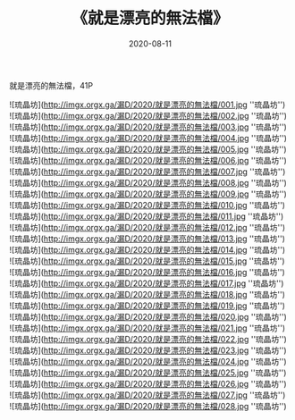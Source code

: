 ﻿---
layout: post
title:  《就是漂亮的無法檔》
date:   2020-08-11
img: imgx.orgx.ga/漏D/2020/就是漂亮的無法檔/000.jpg
categories: [美女, 性感, 泳衣]
---

就是漂亮的無法檔，41P

![琉晶坊](http://imgx.orgx.ga/漏D/2020/就是漂亮的無法檔/001.jpg ''琉晶坊'') <br>
![琉晶坊](http://imgx.orgx.ga/漏D/2020/就是漂亮的無法檔/002.jpg ''琉晶坊'') <br>
![琉晶坊](http://imgx.orgx.ga/漏D/2020/就是漂亮的無法檔/003.jpg ''琉晶坊'') <br>
![琉晶坊](http://imgx.orgx.ga/漏D/2020/就是漂亮的無法檔/004.jpg ''琉晶坊'') <br>
![琉晶坊](http://imgx.orgx.ga/漏D/2020/就是漂亮的無法檔/005.jpg ''琉晶坊'') <br>
![琉晶坊](http://imgx.orgx.ga/漏D/2020/就是漂亮的無法檔/006.jpg ''琉晶坊'') <br>
![琉晶坊](http://imgx.orgx.ga/漏D/2020/就是漂亮的無法檔/007.jpg ''琉晶坊'') <br>
![琉晶坊](http://imgx.orgx.ga/漏D/2020/就是漂亮的無法檔/008.jpg ''琉晶坊'') <br>
![琉晶坊](http://imgx.orgx.ga/漏D/2020/就是漂亮的無法檔/009.jpg ''琉晶坊'') <br>
![琉晶坊](http://imgx.orgx.ga/漏D/2020/就是漂亮的無法檔/010.jpg ''琉晶坊'') <br>
![琉晶坊](http://imgx.orgx.ga/漏D/2020/就是漂亮的無法檔/011.jpg ''琉晶坊'') <br>
![琉晶坊](http://imgx.orgx.ga/漏D/2020/就是漂亮的無法檔/012.jpg ''琉晶坊'') <br>
![琉晶坊](http://imgx.orgx.ga/漏D/2020/就是漂亮的無法檔/013.jpg ''琉晶坊'') <br>
![琉晶坊](http://imgx.orgx.ga/漏D/2020/就是漂亮的無法檔/014.jpg ''琉晶坊'') <br>
![琉晶坊](http://imgx.orgx.ga/漏D/2020/就是漂亮的無法檔/015.jpg ''琉晶坊'') <br>
![琉晶坊](http://imgx.orgx.ga/漏D/2020/就是漂亮的無法檔/016.jpg ''琉晶坊'') <br>
![琉晶坊](http://imgx.orgx.ga/漏D/2020/就是漂亮的無法檔/017.jpg ''琉晶坊'') <br>
![琉晶坊](http://imgx.orgx.ga/漏D/2020/就是漂亮的無法檔/018.jpg ''琉晶坊'') <br>
![琉晶坊](http://imgx.orgx.ga/漏D/2020/就是漂亮的無法檔/019.jpg ''琉晶坊'') <br>
![琉晶坊](http://imgx.orgx.ga/漏D/2020/就是漂亮的無法檔/020.jpg ''琉晶坊'') <br>
![琉晶坊](http://imgx.orgx.ga/漏D/2020/就是漂亮的無法檔/021.jpg ''琉晶坊'') <br>
![琉晶坊](http://imgx.orgx.ga/漏D/2020/就是漂亮的無法檔/022.jpg ''琉晶坊'') <br>
![琉晶坊](http://imgx.orgx.ga/漏D/2020/就是漂亮的無法檔/023.jpg ''琉晶坊'') <br>
![琉晶坊](http://imgx.orgx.ga/漏D/2020/就是漂亮的無法檔/024.jpg ''琉晶坊'') <br>
![琉晶坊](http://imgx.orgx.ga/漏D/2020/就是漂亮的無法檔/025.jpg ''琉晶坊'') <br>
![琉晶坊](http://imgx.orgx.ga/漏D/2020/就是漂亮的無法檔/026.jpg ''琉晶坊'') <br>
![琉晶坊](http://imgx.orgx.ga/漏D/2020/就是漂亮的無法檔/027.jpg ''琉晶坊'') <br>
![琉晶坊](http://imgx.orgx.ga/漏D/2020/就是漂亮的無法檔/028.jpg ''琉晶坊'') <br>
